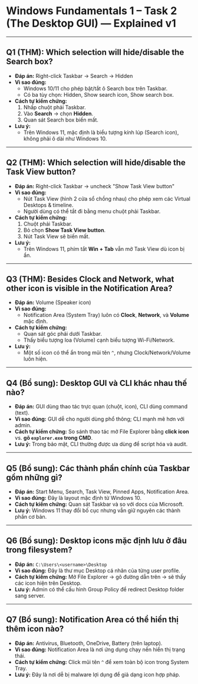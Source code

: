 # Windows Fundamentals 1 – Task 2 (The Desktop GUI) — Explained v1

---

## Q1 (THM): Which selection will hide/disable the Search box?
- **Đáp án:** Right-click Taskbar → Search → Hidden  
- **Vì sao đúng:**  
  - Windows 10/11 cho phép bật/tắt ô Search box trên Taskbar.  
  - Có ba tùy chọn: Hidden, Show search icon, Show search box.  
- **Cách tự kiểm chứng:**  
  1. Nhấp chuột phải Taskbar.  
  2. Vào **Search** → chọn **Hidden**.  
  3. Quan sát Search box biến mất.  
- **Lưu ý:**  
  - Trên Windows 11, mặc định là biểu tượng kính lúp (Search icon), không phải ô dài như Windows 10.  

---

## Q2 (THM): Which selection will hide/disable the Task View button?
- **Đáp án:** Right-click Taskbar → uncheck "Show Task View button"  
- **Vì sao đúng:**  
  - Nút Task View (hình 2 cửa sổ chồng nhau) cho phép xem các Virtual Desktops & timeline.  
  - Người dùng có thể tắt đi bằng menu chuột phải Taskbar.  
- **Cách tự kiểm chứng:**  
  1. Chuột phải Taskbar.  
  2. Bỏ chọn **Show Task View button**.  
  3. Nút Task View sẽ biến mất.  
- **Lưu ý:**  
  - Trên Windows 11, phím tắt **Win + Tab** vẫn mở Task View dù icon bị ẩn.  

---

## Q3 (THM): Besides Clock and Network, what other icon is visible in the Notification Area?
- **Đáp án:** Volume (Speaker icon)  
- **Vì sao đúng:**  
  - Notification Area (System Tray) luôn có **Clock**, **Network**, và **Volume** mặc định.  
- **Cách tự kiểm chứng:**  
  - Quan sát góc phải dưới Taskbar.  
  - Thấy biểu tượng loa (Volume) cạnh biểu tượng Wi-Fi/Network.  
- **Lưu ý:**  
  - Một số icon có thể ẩn trong mũi tên `^`, nhưng Clock/Network/Volume luôn hiện.  

---

## Q4 (Bổ sung): Desktop GUI và CLI khác nhau thế nào?
- **Đáp án:** GUI dùng thao tác trực quan (chuột, icon), CLI dùng command (text).  
- **Vì sao đúng:** GUI dễ cho người dùng phổ thông; CLI mạnh mẽ hơn với admin.  
- **Cách tự kiểm chứng:** So sánh thao tác mở File Explorer bằng **click icon** vs. **gõ `explorer.exe` trong CMD**.  
- **Lưu ý:** Trong bảo mật, CLI thường được ưa dùng để script hóa và audit.  

---

## Q5 (Bổ sung): Các thành phần chính của Taskbar gồm những gì?
- **Đáp án:** Start Menu, Search, Task View, Pinned Apps, Notification Area.  
- **Vì sao đúng:** Đây là layout mặc định từ Windows 10.  
- **Cách tự kiểm chứng:** Quan sát Taskbar và so với docs của Microsoft.  
- **Lưu ý:** Windows 11 thay đổi bố cục nhưng vẫn giữ nguyên các thành phần cơ bản.  

---

## Q6 (Bổ sung): Desktop icons mặc định lưu ở đâu trong filesystem?
- **Đáp án:** `C:\Users\<username>\Desktop`  
- **Vì sao đúng:** Đây là thư mục Desktop cá nhân của từng user profile.  
- **Cách tự kiểm chứng:** Mở File Explorer → gõ đường dẫn trên → sẽ thấy các icon hiện trên Desktop.  
- **Lưu ý:** Admin có thể cấu hình Group Policy để redirect Desktop folder sang server.  

---

## Q7 (Bổ sung): Notification Area có thể hiển thị thêm icon nào?
- **Đáp án:** Antivirus, Bluetooth, OneDrive, Battery (trên laptop).  
- **Vì sao đúng:** Notification Area là nơi ứng dụng chạy nền hiển thị trạng thái.  
- **Cách tự kiểm chứng:** Click mũi tên `^` để xem toàn bộ icon trong System Tray.  
- **Lưu ý:** Đây là nơi dễ bị malware lợi dụng để giả dạng icon hợp pháp.  
